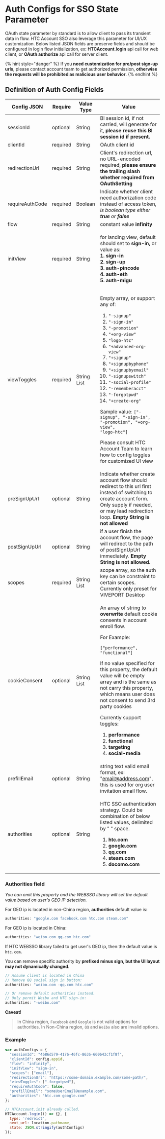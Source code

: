 # Auth Configs for SSO State Parameter

OAuth state parameter by standard is to allow client to pass its transient data in flow. HTC Account SSO also leverage this parameter for UI/UX customization. Below listed JSON fields are preserve fields and should be configured in login flow initialization, ex: **HTCAccount.login** api call for web client, or **OAuth authorize** api call for server client.

{% hint style="danger" %}
If you **need customization for pre/post sign-up urls**, please contact account team to get authorized permission, **otherwise the requests will be prohibited as malicious user behavior**.
{% endhint %}

## Definition of Auth Config Fields

| Config JSON     | Require  | Value Type  | Value                                                                                                                                                                                                                                                                                                                                                                                                                                                                                                                                                                                                                                                                                                                                                           |
| --------------- | -------- | ----------- | --------------------------------------------------------------------------------------------------------------------------------------------------------------------------------------------------------------------------------------------------------------------------------------------------------------------------------------------------------------------------------------------------------------------------------------------------------------------------------------------------------------------------------------------------------------------------------------------------------------------------------------------------------------------------------------------------------------------------------------------------------------- |
| sessionId       | optional | String      | BI session id, if not carried, will generate for it, **please reuse this BI session id if present.**                                                                                                                                                                                                                                                                                                                                                                                                                                                                                                                                                                                                                                                            |
| clientId        | required | String      | OAuth client id                                                                                                                                                                                                                                                                                                                                                                                                                                                                                                                                                                                                                                                                                                                                                 |
| redirectionUrl  | required | String      | Client's redirection url, no URL-encoded required, **please ensure the trailing slash whether required from OAuthSetting**                                                                                                                                                                                                                                                                                                                                                                                                                                                                                                                                                                                                                                      |
| requireAuthCode | required | Boolean     | Indicate whether client need authorization code instead of access token, _is boolean type either **true** or **false**_                                                                                                                                                                                                                                                                                                                                                                                                                                                                                                                                                                                                                                         |
| flow            | required | String      | constant value **infinity**                                                                                                                                                                                                                                                                                                                                                                                                                                                                                                                                                                                                                                                                                                                                     |
| initView        | required | String      | <p>for landing view, default should set to <strong>sign-in,</strong> or value as:<br><strong>1. sign-in</strong><br><strong>2. sign-up</strong><br><strong>3.</strong> <strong>auth-pincode</strong><br><strong>4. auth-eth</strong><br><strong>5. auth-migu</strong></p>                                                                                                                                                                                                                                                                                                                                                                                                                                                                                       |
| viewToggles     | required | String List | <p>Empty array, or support any of:</p><ol><li><code>"-signup"</code></li><li><code>"-sign-in"</code></li><li><code>"-promotion"</code></li><li><code>"+org-view"</code></li><li><code>"logo-htc"</code></li><li><code>"+advanced-org-view"</code></li><li><code>"+signup"</code></li><li><code>"+signupbyphone"</code></li><li><code>"+signupbyemail"</code></li><li><code>"-signupswitch"</code></li><li><code>"-social-profile"</code></li><li><code>"-rememberacct"</code></li><li><code>"-forgotpwd"</code></li><li><code>"+create-org"</code></li></ol><p>Sample value: <code>["-signup", "-sign-in", "-promotion", "+org-view", "logo-htc"]</code></p><p></p><p>Please consult HTC Account Team to learn how to config toggles for customized UI view</p> |
| preSignUpUrl    | optional | String      | Indicate whether create account flow should redirect to this url first instead of switching to create account form. Only supply if needed, or may lead redirection loop. **Empty String is not allowed**                                                                                                                                                                                                                                                                                                                                                                                                                                                                                                                                                        |
| postSignUpUrl   | optional | String      | if a user finish the account flow, the page will redirect to the path of postSignUpUrl immediately. **Empty String is not allowed.**                                                                                                                                                                                                                                                                                                                                                                                                                                                                                                                                                                                                                            |
| scopes          | required | String List | scope array, so the auth key can be constraint to certain scopes. Currently only preset for VIVEPORT Desktop                                                                                                                                                                                                                                                                                                                                                                                                                                                                                                                                                                                                                                                    |
| cookieConsent   | optional | String List | <p>An array of string to <strong>overwrite</strong> default cookie consents in account enroll flow.</p><p></p><p>For Example:<br></p><p><code>["performance", "functional"]</code></p><p></p><p>If no value specified for this property, the default value will be empty array and is the same as not carry this property, which means user does not consent to send 3rd party cookies</p><p></p><p>Currently support toggles:<br></p><ol><li><strong>performance</strong></li><li><strong>functional</strong></li><li><strong>targeting</strong></li><li><strong>social-media</strong></li></ol>                                                                                                                                                               |
| prefillEmail    | optional | String      | string text valid email format, ex: "email@address.com", this is used for org user invitation email flow.                                                                                                                                                                                                                                                                                                                                                                                                                                                                                                                                                                                                                                                       |
| authorities     | optional | String      | <p>HTC SSO authentication strategy. Could be combination of below listed values, delimited by " " space.<br></p><ol><li><strong>htc.com</strong></li><li><strong>google.com</strong></li><li><strong>qq.com</strong></li><li><strong>steam.com</strong></li><li><strong>docomo.com</strong> </li></ol>                                                                                                                                                                                                                                                                                                                                                                                                                                                          |

### Authorities field

_You can omit this property and the WEBSSO library will set the default value based on user's GEO IP detection._

For GEO ip is located in non-China region, **authorities** default value is:

```javascript
authorities: "google.com facebook.com htc.com steam.com"
```

For GEO ip is located in China:

```javascript
authorities: "weibo.com qq.com htc.com"
```

If HTC WEBSSO library failed to get user's GEO ip, then the default value is `htc.com`.

You can remove specific authority by **prefixed minus sign, but the UI layout may not dynamically changed**.

```javascript
// Assume client is located in China
// Remove QQ social sign in button:
authorities: "weibo.com -qq.com htc.com"

// Or remove default authorities instead.
// Only permit Weibo and HTC sign-in:
authorities: "-weibo.com"
```

**Caveat!**

> In China region, `Facebook` and `Google` is not valid options for authorities. In Non-China region, `QQ` and `Weibo` also are invalid options.

### Example

```javascript
var authConfigs = {
  "sessionId": "4686d579-4176-46fc-8636-660643cf1f8f",
  "clientId": config.appid,
  "flow": "infinity",
  "initView": "sign-in",
  "scopes": ["email"],
  "redirectionUrl": "https://some-domain.example.com/some-path/",
  "viewToggles": ["-forgotpwd"],
  "requireAuthCode": false,
  "prefillEmail": "someUserEmail@example.com",
  "authorities": "htc.com google.com"
};

// HTCAccount.init already called.
HTCAccount.login(() => {}, {
  type: 'redreict',
  next_url: location.pathname,
  state: JSON.stringify(authConfigs)
});
```
